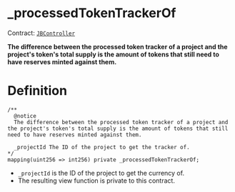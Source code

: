 # \_processedTokenTrackerOf

Contract: [`JBController`](../)​‌

**The difference between the processed token tracker of a project and the project's token's total supply is the amount of tokens that still need to have reserves minted against them.**

# Definition

```solidity
/** 
  @notice
  The difference between the processed token tracker of a project and the project's token's total supply is the amount of tokens that still need to have reserves minted against them.

  _projectId The ID of the project to get the tracker of.
*/
mapping(uint256 => int256) private _processedTokenTrackerOf;
```

* `_projectId` is the ID of the project to get the currency of.
* The resulting view function is private to this contract. 